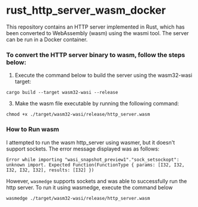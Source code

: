 # rust_http_server_wasm_docker
This repository contains an HTTP server implemented in Rust, which has been converted to WebAssembly (wasm) using the wasmi tool. The server can be run in a Docker container.

### To convert the HTTP server binary to wasm, follow the steps below:
1. Execute the command below to build the server using the wasm32-wasi target:
```
cargo build --target wasm32-wasi --release
```
3. Make the wasm file executable by running the following command:
```
chmod +x ./target/wasm32-wasi/release/http_server.wasm
```

### How to Run wasm
I attempted to run the wasm http_server using wasmer, but it doesn't support sockets. The error message displayed was as follows: 
```
Error while importing "wasi_snapshot_preview1"."sock_setsockopt": unknown import. Expected Function(FunctionType { params: [I32, I32, I32, I32, I32], results: [I32] })
```

However, `wasmedge` supports sockets and was able to successfully run the http server. To run it using wasmedge, execute the command below
```
wasmedge ./target/wasm32-wasi/release/http_server.wasm
```
